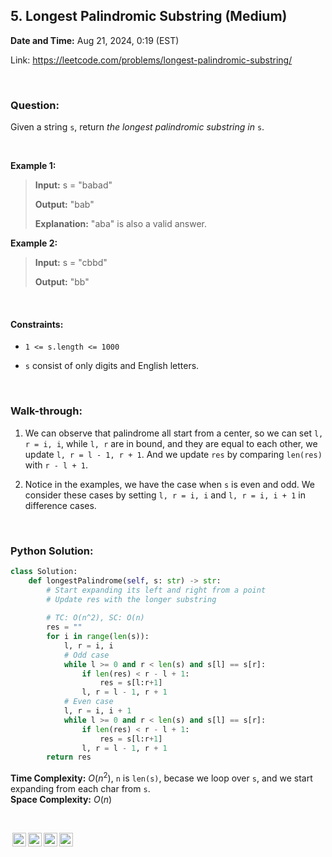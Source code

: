 ## 5. Longest Palindromic Substring (Medium)
**Date and Time:** Aug 21, 2024, 0:19 (EST)

Link: https://leetcode.com/problems/longest-palindromic-substring/

<br>

### Question:
Given a string `s`, return _the longest palindromic substring in_ `s`.

<br>

**Example 1:**
> **Input:** s = "babad"
> 
> **Output:** "bab"
>
> **Explanation:** "aba" is also a valid answer.

**Example 2:**
> **Input:** s = "cbbd"
> 
> **Output:** "bb"

<br>

#### Constraints:
* `1 <= s.length <= 1000`

* `s` consist of only digits and English letters.

<br>

### Walk-through: 
1. We can observe that palindrome all start from a center, so we can set `l, r = i, i`, while `l, r` are in bound, and they are equal to each other, we update `l, r = l - 1, r + 1`. And we update `res` by comparing `len(res)` with `r - l + 1`.

2. Notice in the examples, we have the case when `s` is even and odd. We consider these cases by setting `l, r = i, i` and `l, r = i, i + 1` in difference cases. 

<br>

### Python Solution:
```python
class Solution:
    def longestPalindrome(self, s: str) -> str:
        # Start expanding its left and right from a point
        # Update res with the longer substring
        
        # TC: O(n^2), SC: O(n)
        res = ""
        for i in range(len(s)):
            l, r = i, i
            # Odd case
            while l >= 0 and r < len(s) and s[l] == s[r]:
                if len(res) < r - l + 1:
                    res = s[l:r+1]
                l, r = l - 1, r + 1
            # Even case
            l, r = i, i + 1
            while l >= 0 and r < len(s) and s[l] == s[r]:
                if len(res) < r - l + 1:
                    res = s[l:r+1]
                l, r = l - 1, r + 1
        return res
```
**Time Complexity:** $O(n^2)$, `n` is `len(s)`, becase we loop over `s`, and we start expanding from each char from `s`. <br>
**Space Complexity:** $O(n)$

<br>

<img style="height:22px!important;margin-left:3px;vertical-align:text-bottom;" src="https://mirrors.creativecommons.org/presskit/icons/cc.svg?ref=chooser-v1" alt="CC BY-NC-SA" title="CC BY-NC-SA"><img style="height:22px!important;margin-left:3px;vertical-align:text-bottom;" src="https://mirrors.creativecommons.org/presskit/icons/by.svg?ref=chooser-v1" alt="BY: credit must be given to the creator" title="BY: credit must be given to the creator"><img style="height:22px!important;margin-left:3px;vertical-align:text-bottom;" src="https://mirrors.creativecommons.org/presskit/icons/nc.svg?ref=chooser-v1" alt="NC: Only noncommercial uses of the work are permitted" title="NC: Only noncommercial uses of the work are permitted"><img style="height:22px!important;margin-left:3px;vertical-align:text-bottom;" src="https://mirrors.creativecommons.org/presskit/icons/sa.svg?ref=chooser-v1" alt="SA: Adaptations must be shared under the same terms" title="SA: Adaptations must be shared under the same terms">